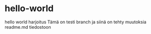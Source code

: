 # hello-world
hello world harjoitus
Tämä on testi branch ja siinä on tehty muutoksia readme.md tiedostoon
